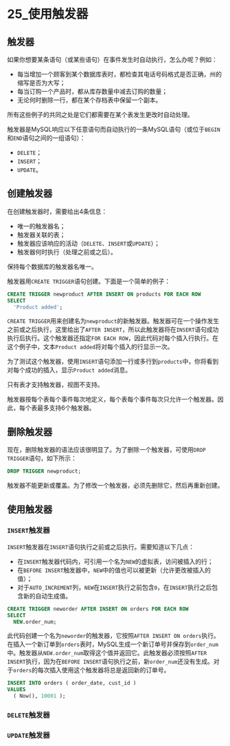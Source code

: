 # 25_使用触发器

## 触发器

如果你想要某条语句（或某些语句）在事件发生时自动执行，怎么办呢？例如：

- 每当增加一个顾客到某个数据库表时，都检查其电话号码格式是否正确，州的缩写是否为大写；
- 每当订购一个产品时，都从库存数量中减去订购的数量；
- 无论何时删除一行，都在某个存档表中保留一个副本。

所有这些例子的共同之处是它们都需要在某个表发生更改时自动处理。

触发器是MySQL响应以下任意语句而自动执行的一条MySQL语句（或位于`BEGIN`和`END`语句之间的一组语句）：

- `DELETE`；
- `INSERT`；
- `UPDATE`。

## 创建触发器

在创建触发器时，需要给出4条信息：

- 唯一的触发器名；
- 触发器关联的表；
- 触发器应该响应的活动（`DELETE`、`INSERT`或`UPDATE`）；
- 触发器何时执行（处理之前或之后）。

保持每个数据库的触发器名唯一。

触发器用`CREATE TRIGGER`语句创建。下面是一个简单的例子：

```sql
CREATE TRIGGER newproduct AFTER INSERT ON products FOR EACH ROW
SELECT
  'Product added';
```

`CREATE TRIGGER`用来创建名为`newproduct`的新触发器。触发器可在一个操作发生之前或之后执行，这里给出了`AFTER INSERT`，所以此触发器将在`INSERT`语句成功执行后执行。这个触发器还指定`FOR EACH ROW`，因此代码对每个插入行执行。在这个例子中，文本`Product added`将对每个插入的行显示一次。

为了测试这个触发器，使用`INSERT`语句添加一行或多行到`products`中，你将看到对每个成功的插入，显示`Product added`消息。

只有表才支持触发器，视图不支持。

触发器按每个表每个事件每次地定义，每个表每个事件每次只允许一个触发器。因此，每个表最多支持6个触发器。

## 删除触发器

现在，删除触发器的语法应该很明显了。为了删除一个触发器，可使用`DROP TRIGGER`语句，如下所示：

```sql
DROP TRIGGER newproduct;
```

触发器不能更新或覆盖。为了修改一个触发器，必须先删除它，然后再重新创建。

## 使用触发器

### `INSERT`触发器

`INSERT`触发器在`INSERT`语句执行之前或之后执行。需要知道以下几点：

- 在`INSERT`触发器代码内，可引用一个名为`NEW`的虚拟表，访问被插入的行；
- 在`BEFORE INSERT`触发器中，`NEW`中的值也可以被更新（允许更改被插入的值）；
- 对于`AUTO_INCREMENT`列，`NEW`在`INSERT`执行之前包含`0`，在`INSERT`执行之后包含新的自动生成值。

```sql
CREATE TRIGGER neworder AFTER INSERT ON orders FOR EACH ROW
SELECT
  NEW.order_num;
```

此代码创建一个名为`neworder`的触发器，它按照`AFTER INSERT ON orders`执行。在插入一个新订单到`orders`表时，MySQL生成一个新订单号并保存到`order_num`中。触发器从`NEW.order_num`取得这个值并返回它。此触发器必须按照`AFTER INSERT`执行，因为在`BEFORE INSERT`语句执行之前，新`order_num`还没有生成。对于`orders`的每次插入使用这个触发器将总是返回新的订单号。

```sql
INSERT INTO orders ( order_date, cust_id )
VALUES
  ( Now(), 10001 );
```



### `DELETE`触发器



### `UPDATE`触发器

